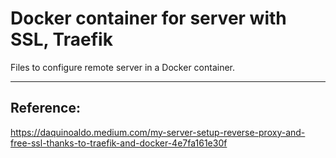 
# Docker container for server with SSL, Traefik

Files to configure remote server in a Docker container.

---
## Reference:

https://daquinoaldo.medium.com/my-server-setup-reverse-proxy-and-free-ssl-thanks-to-traefik-and-docker-4e7fa161e30f